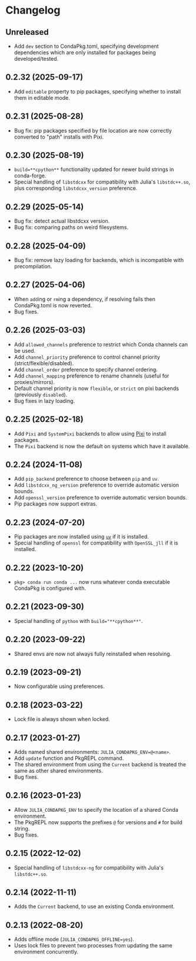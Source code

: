 # Changelog

## Unreleased
* Add `dev` section to CondaPkg.toml, specifying development dependencies which are only
  installed for packages being developed/tested.

## 0.2.32 (2025-09-17)
* Add `editable` property to pip packages, specifying whether to install them in
  editable mode.

## 0.2.31 (2025-08-28)
* Bug fix: pip packages specified by file location are now correctly converted to "path"
  installs with Pixi.

## 0.2.30 (2025-08-19)
* `build=**cpython**` functionality updated for newer build strings in conda-forge.
* Special handling of `libstdcxx` for compatibility with Julia's `libstdc++.so`, plus
  corresponding `libstdcxx_version` preference.

## 0.2.29 (2025-05-14)
* Bug fix: detect actual libstdcxx version.
* Bug fix: comparing paths on weird filesystems.

## 0.2.28 (2025-04-09)
* Bug fix: remove lazy loading for backends, which is incompatible with precompilation.

## 0.2.27 (2025-04-06)
* When `add`ing or `rm`ing a dependency, if resolving fails then CondaPkg.toml is now reverted.
* Bug fixes.

## 0.2.26 (2025-03-03)
* Add `allowed_channels` preference to restrict which Conda channels can be used.
* Add `channel_priority` preference to control channel priority (strict/flexible/disabled).
* Add `channel_order` preference to specify channel ordering.
* Add `channel_mapping` preference to rename channels (useful for proxies/mirrors).
* Default channel priority is now `flexible`, or `strict` on pixi backends (previously `disabled`).
* Bug fixes in lazy loading.

## 0.2.25 (2025-02-18)
* Add `Pixi` and `SystemPixi` backends to allow using [Pixi](https://pixi.sh/latest/) to install packages.
* The `Pixi` backend is now the default on systems which have it available.

## 0.2.24 (2024-11-08)
* Add `pip_backend` preference to choose between `pip` and `uv`.
* Add `libstdcxx_ng_version` preference to override automatic version bounds.
* Add `openssl_version` preference to override automatic version bounds.
* Pip packages now support extras.

## 0.2.23 (2024-07-20)
* Pip packages are now installed using [`uv`](https://pypi.org/project/uv/) if it is installed.
* Special handling of `openssl` for compatibility with `OpenSSL_jll` if it is installed.

## 0.2.22 (2023-10-20)
* `pkg> conda run conda ...` now runs whatever conda executable CondaPkg is configured with.

## 0.2.21 (2023-09-30)
* Special handling of `python` with `build="**cpython**"`.

## 0.2.20 (2023-09-22)
* Shared envs are now not always fully reinstalled when resolving.

## 0.2.19 (2023-09-21)
* Now configurable using preferences.

## 0.2.18 (2023-03-22)
* Lock file is always shown when locked.

## 0.2.17 (2023-01-27)
* Adds named shared environments: `JULIA_CONDAPKG_ENV=@<name>`.
* Add `update` function and PkgREPL command.
* The shared environment from using the `Current` backend is treated the same as other
  shared environments.
* Bug fixes.

## 0.2.16 (2023-01-23)
* Allow `JULIA_CONDAPKG_ENV` to specify the location of a shared Conda environment.
* The PkgREPL now supports the prefixes `@` for versions and `#` for build string.
* Bug fixes.

## 0.2.15 (2022-12-02)
* Special handling of `libstdcxx-ng` for compatibility with Julia's `libstdc++.so`.

## 0.2.14 (2022-11-11)
* Adds the `Current` backend, to use an existing Conda environment.

## 0.2.13 (2022-08-20)
* Adds offline mode (`JULIA_CONDAPKG_OFFLINE=yes`).
* Uses lock files to prevent two processes from updating the same environment concurrently.
